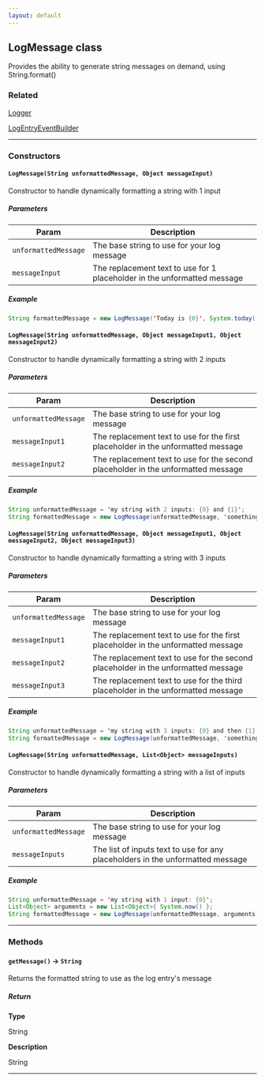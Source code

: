 ```yaml
---
layout: default
---
```


## LogMessage class

Provides the ability to generate string messages on demand, using String.format()

### Related

[Logger](../Logger-Engine/Logger.md)

[LogEntryEventBuilder](../Logger-Engine/LogEntryEventBuilder.md)

---

### Constructors

#### `LogMessage(String unformattedMessage, Object messageInput)`

Constructor to handle dynamically formatting a string with 1 input

##### Parameters

| Param                | Description                                                              |
| -------------------- | ------------------------------------------------------------------------ |
| `unformattedMessage` | The base string to use for your log message                              |
| `messageInput`       | The replacement text to use for 1 placeholder in the unformatted message |

##### Example

```java
String formattedMessage = new LogMessage('Today is {0}', System.today()).getMessage();
```

#### `LogMessage(String unformattedMessage, Object messageInput1, Object messageInput2)`

Constructor to handle dynamically formatting a string with 2 inputs

##### Parameters

| Param                | Description                                                                       |
| -------------------- | --------------------------------------------------------------------------------- |
| `unformattedMessage` | The base string to use for your log message                                       |
| `messageInput1`      | The replacement text to use for the first placeholder in the unformatted message  |
| `messageInput2`      | The replacement text to use for the second placeholder in the unformatted message |

##### Example

```java
String unformattedMessage = 'my string with 2 inputs: {0} and {1}';
String formattedMessage = new LogMessage(unformattedMessage, 'something', 'something else').getMessage();
```

#### `LogMessage(String unformattedMessage, Object messageInput1, Object messageInput2, Object messageInput3)`

Constructor to handle dynamically formatting a string with 3 inputs

##### Parameters

| Param                | Description                                                                       |
| -------------------- | --------------------------------------------------------------------------------- |
| `unformattedMessage` | The base string to use for your log message                                       |
| `messageInput1`      | The replacement text to use for the first placeholder in the unformatted message  |
| `messageInput2`      | The replacement text to use for the second placeholder in the unformatted message |
| `messageInput3`      | The replacement text to use for the third placeholder in the unformatted message  |

##### Example

```java
String unformattedMessage = 'my string with 3 inputs: {0} and then {1} and finally {2}';
String formattedMessage = new LogMessage(unformattedMessage, 'something', 'something else', 'one more').getMessage();
```

#### `LogMessage(String unformattedMessage, List<Object> messageInputs)`

Constructor to handle dynamically formatting a string with a list of inputs

##### Parameters

| Param                | Description                                                                    |
| -------------------- | ------------------------------------------------------------------------------ |
| `unformattedMessage` | The base string to use for your log message                                    |
| `messageInputs`      | The list of inputs text to use for any placeholders in the unformatted message |

##### Example

```java
String unformattedMessage = 'my string with 1 input: {0}';
List<Object> arguments = new List<Object>{ System.now() };
String formattedMessage = new LogMessage(unformattedMessage, arguments).getMessage();
```

---

### Methods

#### `getMessage()` → `String`

Returns the formatted string to use as the log entry&apos;s message

##### Return

**Type**

String

**Description**

String

---
